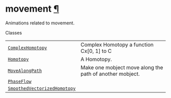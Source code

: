 # movement [¶](https://docs.manim.community/en/stable/reference/manim.animation.movement.html\#module-manim.animation.movement "Link to this heading")

Animations related to movement.

Classes

|     |     |
| --- | --- |
| [`ComplexHomotopy`](https://docs.manim.community/en/stable/reference/manim.animation.movement.ComplexHomotopy.html#manim.animation.movement.ComplexHomotopy "manim.animation.movement.ComplexHomotopy") | Complex Homotopy a function Cx\[0, 1\] to C |
| [`Homotopy`](https://docs.manim.community/en/stable/reference/manim.animation.movement.Homotopy.html#manim.animation.movement.Homotopy "manim.animation.movement.Homotopy") | A Homotopy. |
| [`MoveAlongPath`](https://docs.manim.community/en/stable/reference/manim.animation.movement.MoveAlongPath.html#manim.animation.movement.MoveAlongPath "manim.animation.movement.MoveAlongPath") | Make one mobject move along the path of another mobject. |
| [`PhaseFlow`](https://docs.manim.community/en/stable/reference/manim.animation.movement.PhaseFlow.html#manim.animation.movement.PhaseFlow "manim.animation.movement.PhaseFlow") |  |
| [`SmoothedVectorizedHomotopy`](https://docs.manim.community/en/stable/reference/manim.animation.movement.SmoothedVectorizedHomotopy.html#manim.animation.movement.SmoothedVectorizedHomotopy "manim.animation.movement.SmoothedVectorizedHomotopy") |  |